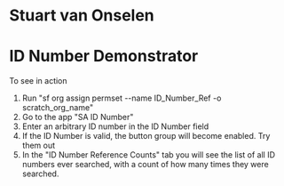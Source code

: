 # Stuart van Onselen
# ID Number Demonstrator

To see in action
1. Run "sf org assign permset --name ID_Number_Ref -o scratch_org_name"
2. Go to the app "SA ID Number"
3. Enter an arbitrary ID number in the ID Number field
4. If the ID Number is valid, the button group will become enabled. Try them out
5. In the "ID Number Reference Counts" tab you will see the list of all ID numbers ever searched, with a count of how many times they were searched.
